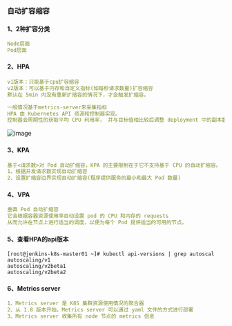 ### 自动扩容缩容
#### 1、2种扩容分类
```yaml
Node层面
Pod层面
```
#### 2、HPA
```yaml
v1版本：只能基于cpu扩容缩容
v2版本：可以基于内存和自定义指标(如每秒请求数量)扩容缩容
默认在 5min 内没有重新扩缩容的情况下，才会触发扩缩容。
```
```yaml
一般情况基于metrics-server来采集指标
HPA 由 Kubernetes API 资源和控制器实现。
控制器会周期性的获取平均 CPU 利用率， 并与目标值相比较后调整 deployment 中的副本数量。
```
![image](https://github.com/498946975/DevOps/blob/master/images/hpa01.png)
#### 3、KPA
```yaml
基于<请求数>对 Pod 自动扩缩容，KPA 的主要限制在于它不支持基于 CPU 的自动扩缩容。
1、根据并发请求数实现自动扩缩容 
2、设置扩缩容边界实现自动扩缩容(程序提供服务的最小和最大 Pod 数量)
```
#### 4、VPA
```yaml
垂直 Pod 自动扩缩容
它会根据容器资源使用率自动设置 pod 的 CPU 和内存的 requests
从而允许在节点上进行适当的调度，以便为每个 Pod 提供适当的可用的节点。
```
#### 5、查看HPA的api版本
```shell script
[root@jenkins-k8s-master01 ~]# kubectl api-versions | grep autoscal
autoscaling/v1
autoscaling/v2beta1
autoscaling/v2beta2
```
#### 6、Metrics server
```yaml
1、Metrics server 是 K8S 集群资源使用情况的聚合器
2、从 1.8 版本开始，Metrics server 可以通过 yaml 文件的方式进行部署 
3、Metrics server 收集所有 node 节点的 metrics 信息
```